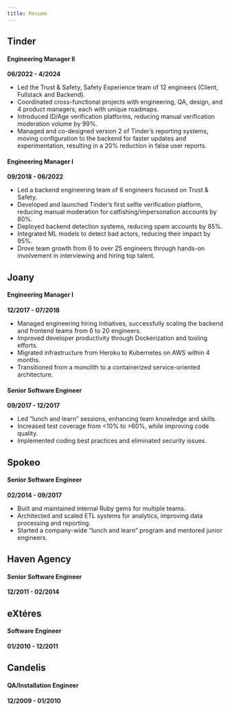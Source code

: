 ```yaml
---
title: Resume
---
```


## Tinder
#### Engineering Manager II
**06/2022 - 4/2024**
- Led the Trust & Safety, Safety Experience team of 12 engineers (Client, Fullstack and Backend).
- Coordinated cross-functional projects with engineering, QA, design, and 4 product managers, each with unique roadmaps.
- Introduced ID/Age verification platforms, reducing manual verification moderation volume by 99%.
- Managed and co-designed version 2 of Tinder’s reporting systems, moving configuration to the backend for faster updates and experimentation, resulting in a 20% reduction in false user reports.

#### Engineering Manager I
**09/2018 - 06/2022**

- Led a backend engineering team of 6 engineers focused on Trust & Safety.
- Developed and launched Tinder’s first selfie verification platform, reducing
  manual moderation for catfishing/impersonation accounts by 80%.
- Deployed backend detection systems, reducing spam accounts by 85%.
- Integrated ML models to detect bad actors, reducing their impact by 95%.
- Drove team growth from 6 to over 25 engineers through hands-on involvement in
  interviewing and hiring top talent.

## Joany
#### Engineering Manager I
**12/2017 - 07/2018**
- Managed engineering hiring initiatives, successfully scaling the backend and frontend teams from 6 to 20 engineers.
- Improved developer productivity through Dockerization and tooling efforts.
- Migrated infrastructure from Heroku to Kubernetes on AWS within 4 months.
- Transitioned from a monolith to a containerized service-oriented architecture.

#### Senior Software Engineer
**09/2017 - 12/2017**
- Led “lunch and learn” sessions, enhancing team knowledge and skills.
- Increased test coverage from <10% to >60%, while improving code quality.
- Implemented coding best practices and eliminated security issues.

## Spokeo
#### Senior Software Engineer
**02/2014 - 09/2017**
- Built and maintained internal Ruby gems for multiple teams.
- Architected and scaled ETL systems for analytics, improving data processing and
  reporting.
- Started a company-wide “lunch and learn” program and mentored junior
  engineers.

## Haven Agency
#### Senior Software Engineer
**12/2011 - 02/2014**

## eXtéres
#### Software Engineer
**01/2010 - 12/2011**

## Candelis
#### QA/Installation Engineer
**12/2009 - 01/2010**
